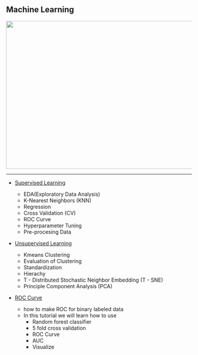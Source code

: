 ## Machine Learning  

<p align="left"><img width="600" height="400" src="https://hackernoon.com/drafts/e11c20yk.png"></p>

---

- [Supervised Learning](https://github.com/ankur715/data_science/blob/master/machine_learning/machine_learning.ipynb)
  - EDA(Exploratory Data Analysis)
  - K-Nearest Neighbors (KNN)
  - Regression
  - Cross Validation (CV)
  - ROC Curve
  - Hyperparameter Tuning
  - Pre-procesing Data
- [Unsupervised Learning](https://github.com/ankur715/data_science/blob/master/machine_learning/machine_learning.ipynb)
  - Kmeans Clustering
  - Evaluation of Clustering
  - Standardization
  - Hierachy
  - T - Distributed Stochastic Neighbor Embedding (T - SNE)
  - Principle Component Analysis (PCA)


- [ROC Curve](https://github.com/ankur715/data_science/blob/master/machine_learning/roc_curve.ipynb)
  - how to make ROC for binary labeled data
  - In this tutorial we will learn how to use
    - Random forest classifier
    - 5 fold cross validation
    - ROC Curve
    - AUC
    - Visualize
